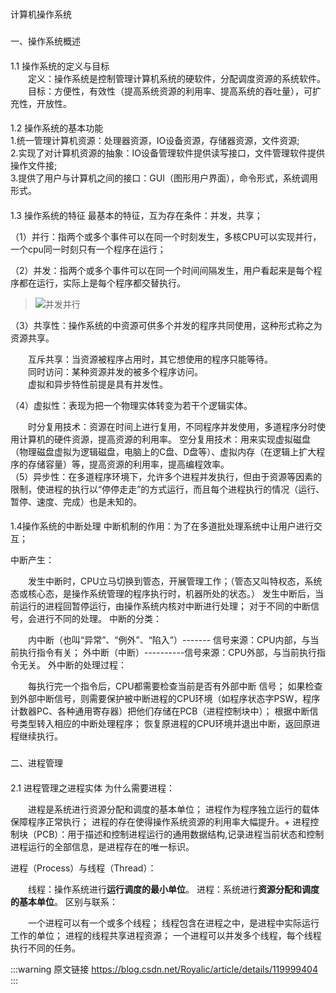 #
计算机操作系统

###
一、操作系统概述
####
1.1 操作系统的定义与目标  
&emsp;&emsp;定义：操作系统是控制管理计算机系统的硬软件，分配调度资源的系统软件。<br>
&emsp;&emsp;目标：方便性，有效性（提高系统资源的利用率、提高系统的吞吐量），可扩充性，开放性。<br>
####
1.2 操作系统的基本功能<br>
1.统一管理计算机资源：处理器资源，IO设备资源，存储器资源，文件资源;<br>
2.实现了对计算机资源的抽象：IO设备管理软件提供读写接口，文件管理软件提供操作文件接;<br>
3.提供了用户与计算机之间的接口：GUI（图形用户界面），命令形式，系统调用形式。<br>

####
1.3 操作系统的特征
最基本的特征，互为存在条件：并发，共享；


（1）并行：指两个或多个事件可以在同一个时刻发生，多核CPU可以实现并行，一个cpu同一时刻只有一个程序在运行；

（2）并发：指两个或多个事件可以在同一个时间间隔发生，用户看起来是每个程序都在运行，实际上是每个程序都交替执行。
>![并发并行](/bing.png)


（3）共享性：操作系统的中资源可供多个并发的程序共同使用，这种形式称之为资源共享。

&emsp;&emsp;互斥共享：当资源被程序占用时，其它想使用的程序只能等待。<br>
&emsp;&emsp;同时访问：某种资源并发的被多个程序访问。<br>
&emsp;&emsp;虚拟和异步特性前提是具有并发性。<br>

<p>（4）虚拟性：表现为把一个物理实体转变为若干个逻辑实体。</p>

&emsp;&emsp;时分复用技术：资源在时间上进行复用，不同程序并发使用，多道程序分时使用计算机的硬件资源，提高资源的利用率。
空分复用技术：用来实现虚拟磁盘（物理磁盘虚拟为逻辑磁盘，电脑上的C盘、D盘等）、虚拟内存（在逻辑上扩大程序的存储容量）等，提高资源的利用率，提高编程效率。<br>
（5）异步性：在多道程序环境下，允许多个进程并发执行，但由于资源等因素的限制，使进程的执行以“停停走走”的方式运行，而且每个进程执行的情况（运行、暂停、速度、完成）也是未知的。<br>

####
1.4操作系统的中断处理
中断机制的作用：为了在多道批处理系统中让用户进行交互；

中断产生：

&emsp;&emsp;发生中断时，CPU立马切换到管态，开展管理工作；（管态又叫特权态，系统态或核心态，是操作系统管理的程序执行时，机器所处的状态。）
发生中断后，当前运行的进程回暂停运行，由操作系统内核对中断进行处理；
对于不同的中断信号，会进行不同的处理。
中断的分类：

&emsp;&emsp;内中断（也叫“异常”、“例外”、“陷入”）------- 信号来源：CPU内部，与当前执行指令有关；
外中断（中断）----------信号来源：CPU外部，与当前执行指令无关。
外中断的处理过程：

&emsp;&emsp;每执行完一个指令后，CPU都需要检查当前是否有外部中断 信号；
如果检查到外部中断信号，则需要保护被中断进程的CPU环境（如程序状态字PSW，程序计数器PC、各种通用寄存器）把他们存储在PCB（进程控制块中）；
根据中断信号类型转入相应的中断处理程序；
恢复原进程的CPU环境并退出中断，返回原进程继续执行。

###
二、进程管理
####
2.1 进程管理之进程实体
为什么需要进程：

&emsp;&emsp;进程是系统进行资源分配和调度的基本单位；
进程作为程序独立运行的载体保障程序正常执行；
进程的存在使得操作系统资源的利用率大幅提升。+
进程控制块（PCB）：用于描述和控制进程运行的通用数据结构,记录进程当前状态和控制进程运行的全部信息，是进程存在的唯一标识。

进程（Process）与线程（Thread）：

&emsp;&emsp;线程：操作系统进行**运行调度的最小单位**。
进程：系统进行**资源分配和调度的基本单位**。
区别与联系：

&emsp;&emsp;一个进程可以有一个或多个线程；
线程包含在进程之中，是进程中实际运行工作的单位；
进程的线程共享进程资源；
一个进程可以并发多个线程，每个线程执行不同的任务。

:::warning 原文链接
https://blog.csdn.net/Royalic/article/details/119999404
:::
<Twikoo :Twikoo_Data="{ envId: 'https://www.xn--4gqz7lc3sqg4c.site:8568/twikoo/'  }" />